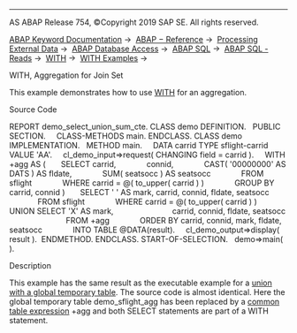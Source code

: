   

* * *

AS ABAP Release 754, ©Copyright 2019 SAP SE. All rights reserved.

[ABAP Keyword Documentation](https://help.sap.com/doc/abapdocu_754_index_htm/7.54/en-US/abenabap.htm) →  [ABAP − Reference](https://help.sap.com/doc/abapdocu_754_index_htm/7.54/en-US/abenabap_reference.htm) →  [Processing External Data](https://help.sap.com/doc/abapdocu_754_index_htm/7.54/en-US/abenabap_language_external_data.htm) →  [ABAP Database Access](https://help.sap.com/doc/abapdocu_754_index_htm/7.54/en-US/abenabap_sql.htm) →  [ABAP SQL](https://help.sap.com/doc/abapdocu_754_index_htm/7.54/en-US/abenopensql.htm) →  [ABAP SQL - Reads](https://help.sap.com/doc/abapdocu_754_index_htm/7.54/en-US/abenopen_sql_reading.htm) →  [WITH](https://help.sap.com/doc/abapdocu_754_index_htm/7.54/en-US/abapwith.htm) →  [WITH Examples](https://help.sap.com/doc/abapdocu_754_index_htm/7.54/en-US/abenwith_abexas.htm) → 

WITH, Aggregation for Join Set

This example demonstrates how to use [WITH](https://help.sap.com/doc/abapdocu_754_index_htm/7.54/en-US/abapwith.htm) for an aggregation.

Source Code

REPORT demo\_select\_union\_sum\_cte.
CLASS demo DEFINITION.
  PUBLIC SECTION.
    CLASS-METHODS main.
ENDCLASS.
CLASS demo IMPLEMENTATION.
  METHOD main.
    DATA carrid TYPE sflight-carrid VALUE 'AA'.
    cl\_demo\_input=>request( CHANGING field = carrid ).
    WITH +agg AS (
      SELECT carrid,
             connid,
             CAST( '00000000' AS DATS ) AS fldate,
             SUM( seatsocc ) AS seatsocc
             FROM sflight
             WHERE carrid = @( to\_upper( carrid ) )
             GROUP BY carrid, connid )
      SELECT ' ' AS mark, carrid, connid, fldate, seatsocc
             FROM sflight
             WHERE carrid = @( to\_upper( carrid ) )
             UNION SELECT 'X' AS mark,
                          carrid, connid, fldate, seatsocc
                          FROM +agg
             ORDER BY carrid, connid, mark, fldate, seatsocc
             INTO TABLE @DATA(result).
    cl\_demo\_output=>display( result ).  ENDMETHOD.
ENDCLASS.
START-OF-SELECTION.
  demo=>main( ).

Description

This example has the same result as the executable example for a [union with a global temporary table](https://help.sap.com/doc/abapdocu_754_index_htm/7.54/en-US/abenselect_union_sum_gtt_abexa.htm). The source code is almost identical. Here the global temporary table demo\_sflight\_agg has been replaced by a [common table expression](https://help.sap.com/doc/abapdocu_754_index_htm/7.54/en-US/abencommon_table_expression_glosry.htm "Glossary Entry") +agg and both SELECT statements are part of a WITH statement.